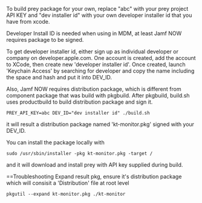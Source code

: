To build prey package for your own, replace "abc" with your prey project API KEY and "dev installer id" with your own developer installer id that you have from xcode.

Developer Install ID is needed when using in MDM, at least Jamf NOW requires package to be signed.

To get developer installer id, either sign up as individual developer or company on developer.apple.com. One account is created, add the account to XCode, then create new 'developer installer id'.  Once created, launch 'Keychain Access' by searching for developer and copy the name including the space and hash and put it into DEV_ID. 

Also, Jamf NOW requires distribution package, which is different from component package that was build with pkgbuild.  After pkgbuild, build.sh uses productbuild to build distribution package and sign it.

```
PREY_API_KEY=abc DEV_ID="dev installer id" ./build.sh
```

it will result a distribution package named 'kt-monitor.pkg' signed with your DEV_ID.

You can install the package locally with 
```
sudo /usr/sbin/installer -pkg kt-monitor.pkg -target /
```
and it will download and install prey with API key supplied during build.


==Troubleshooting
Expand result pkg, ensure it's distribution package which will consisit a 'Distribution' file at root level
```
pkgutil --expand kt-monitor.pkg ./kt-monitor
```
